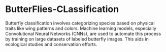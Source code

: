 # ButterFlies-CLassification
Butterfly classification involves categorizing species based on physical traits like wing patterns and colors. Machine learning models, especially Convolutional Neural Networks (CNNs), are used to automate this process by training on large datasets of labeled butterfly images. This aids in ecological studies and conservation efforts.
